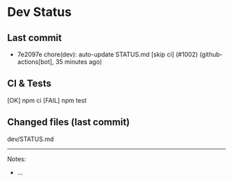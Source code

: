 # Dev Status

## Last commit
- 7e2097e chore(dev): auto-update STATUS.md [skip ci] (#1002) (github-actions[bot], 35 minutes ago)
## CI & Tests
[OK] npm ci
[FAIL] npm test

## Changed files (last commit)
dev/STATUS.md

---
Notes:
- ...
